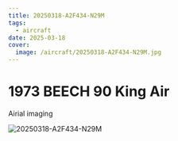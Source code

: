 ```yaml
---
title: 20250318-A2F434-N29M
tags:
  - aircraft
date: 2025-03-18
cover:
  image: /aircraft/20250318-A2F434-N29M.jpg
---
```


# 1973 BEECH 90 King Air

Airial imaging

![20250318-A2F434-N29M](/aircraft/20250318-A2F434-N29M.jpg)